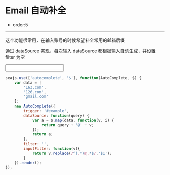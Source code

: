 # Email 自动补全

- order:5

---

<script>
seajs.use('../src/autocomplete.css');
</script>

这个功能很常用，在输入账号的时候希望补全常用的邮箱后缀

通过 dataSource 实现，每次输入 dataSource 都根据输入自动生成，并设置 filter 为空

<input id="example" type="text" value="" />

````javascript
seajs.use(['autocomplete', '$'], function(AutoComplete, $) {
    var data = [
        '163.com',
        '126.com',
        'gmail.com'
    ];
    new AutoComplete({
        trigger: '#example',
        dataSource: function(query) {
            var a = $.map(data, function(v, i) {
                return query + '@' + v;
            });
            return a;
        },
        filter: '',
        inputFilter: function(v){
            return v.replace(/^(.*)@.*$/,'$1');
        }
    }).render();
});
````

